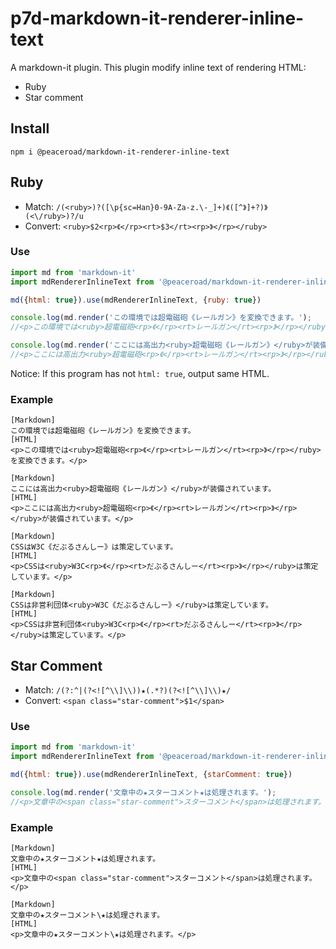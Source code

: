 # p7d-markdown-it-renderer-inline-text

A markdown-it plugin. This plugin modify inline text of rendering HTML:

- Ruby
- Star comment

## Install

```samp
npm i @peaceroad/markdown-it-renderer-inline-text
```

## Ruby

- Match: `/(<ruby>)?([\p{sc=Han}0-9A-Za-z.\-_]+)《([^》]+?)》(<\/ruby>)?/u`
- Convert: `<ruby>$2<rp>《</rp><rt>$3</rt><rp>》</rp></ruby>`

### Use

```js
import md from 'markdown-it'
import mdRendererInlineText from '@peaceroad/markdown-it-renderer-inline-text'

md({html: true}).use(mdRendererInlineText, {ruby: true})

console.log(md.render('この環境では超電磁砲《レールガン》を変換できます。');
//<p>この環境では<ruby>超電磁砲<rp>《</rp><rt>レールガン</rt><rp>》</rp></ruby>を変換できます。</p>

console.log(md.render('ここには高出力<ruby>超電磁砲《レールガン》</ruby>が装備されています。');
//<p>ここには高出力<ruby>超電磁砲<rp>《</rp><rt>レールガン</rt><rp>》</rp></ruby>が装備されています。</p>
```

Notice: If this program has not `html: true`,  output same HTML.

### Example

```
[Markdown]
この環境では超電磁砲《レールガン》を変換できます。
[HTML]
<p>この環境では<ruby>超電磁砲<rp>《</rp><rt>レールガン</rt><rp>》</rp></ruby>を変換できます。</p>

[Markdown]
ここには高出力<ruby>超電磁砲《レールガン》</ruby>が装備されています。
[HTML]
<p>ここには高出力<ruby>超電磁砲<rp>《</rp><rt>レールガン</rt><rp>》</rp></ruby>が装備されています。</p>

[Markdown]
CSSはW3C《だぶるさんしー》は策定しています。
[HTML]
<p>CSSは<ruby>W3C<rp>《</rp><rt>だぶるさんしー</rt><rp>》</rp></ruby>は策定しています。</p>

[Markdown]
CSSは非営利団体<ruby>W3C《だぶるさんしー》</ruby>は策定しています。
[HTML]
<p>CSSは非営利団体<ruby>W3C<rp>《</rp><rt>だぶるさんしー</rt><rp>》</rp></ruby>は策定しています。</p>
```

## Star Comment

- Match: `/(?:^|(?<![^\\]\\))★(.*?)(?<![^\\]\\)★/`
- Convert: `<span class="star-comment">$1</span>`

### Use

```js
import md from 'markdown-it'
import mdRendererInlineText from '@peaceroad/markdown-it-renderer-inline-text'

md({html: true}).use(mdRendererInlineText, {starComment: true})

console.log(md.render('文章中の★スターコメント★は処理されます。');
//<p>文章中の<span class="star-comment">スターコメント</span>は処理されます。</p>
```

### Example

```
[Markdown]
文章中の★スターコメント★は処理されます。
[HTML]
<p>文章中の<span class="star-comment">スターコメント</span>は処理されます。</p>

[Markdown]
文章中の★スターコメント\★は処理されます。
[HTML]
<p>文章中の★スターコメント\★は処理されます。</p>
```
